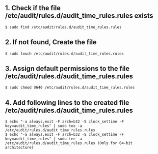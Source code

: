 ## 1. Check if the file /etc/audit/rules.d/audit_time_rules.rules exists
    $ sudo find /etc/audit/rules.d/audit_time_rules.rules
    
## 2. If not found, Create the file
    $ sudo touch /etc/audit/rules.d/audit_time_rules.rules

## 3. Assign default permissions to the file /etc/audit/rules.d/audit_time_rules.rules
    $ sudo chmod 0640 /etc/audit/rules.d/audit_time_rules.rules

## 4. Add following lines to the created file /etc/audit/rules.d/audit_time_rules.rules
    $ echo "-a always,exit -F arch=b32 -S clock_settime -F key=audit_time_rules" | sudo tee -a /etc/audit/rules.d/audit_time_rules.rules
    $ echo "-a always,exit -F arch=b32 -S clock_settime -F key=audit_time_rules" | sudo tee -a /etc/audit/rules.d/audit_time_rules.rules (Only for 64-bit architecture)

    

